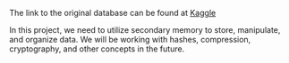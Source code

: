 The link to the original database can be found at [Kaggle](https://www.kaggle.com/datasets/canggih/anime-data-score-staff-synopsis-and-genre)

In this project, we need to utilize secondary memory to store, manipulate, and organize data. We will be working with hashes, compression, cryptography, and other concepts in the future.